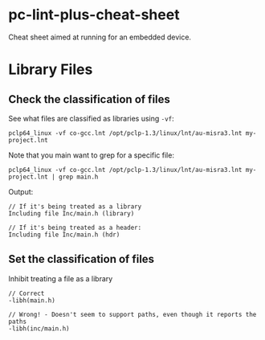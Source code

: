# pc-lint-plus-cheat-sheet

Cheat sheet aimed at running for an embedded device.


# Library Files

## Check the classification of files

See what files are classified as libraries using ```-vf```:
```
pclp64_linux -vf co-gcc.lnt /opt/pclp-1.3/linux/lnt/au-misra3.lnt my-project.lnt
```
Note that you main want to grep for a specific file:
```
pclp64_linux -vf co-gcc.lnt /opt/pclp-1.3/linux/lnt/au-misra3.lnt my-project.lnt | grep main.h
```
Output:
```
// If it's being treated as a library
Including file Inc/main.h (library)

// If it's being treated as a header:
Including file Inc/main.h (hdr)
```

## Set the classification of files

Inhibit treating a file as a library

```
// Correct
-libh(main.h)

// Wrong! - Doesn't seem to support paths, even though it reports the paths
-libh(inc/main.h)
```
